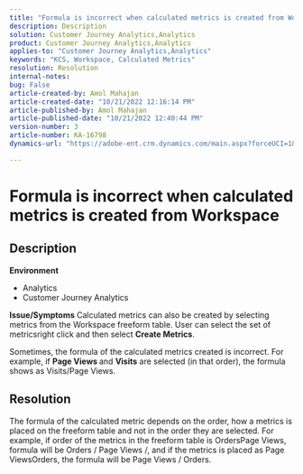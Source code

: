 ```yaml
---
title: "Formula is incorrect when calculated metrics is created from Workspace"
description: Description
solution: Customer Journey Analytics,Analytics
product: Customer Journey Analytics,Analytics
applies-to: "Customer Journey Analytics,Analytics"
keywords: "KCS, Workspace, Calculated Metrics"
resolution: Resolution
internal-notes: 
bug: False
article-created-by: Amol Mahajan
article-created-date: "10/21/2022 12:16:14 PM"
article-published-by: Amol Mahajan
article-published-date: "10/21/2022 12:40:44 PM"
version-number: 3
article-number: KA-16798
dynamics-url: "https://adobe-ent.crm.dynamics.com/main.aspx?forceUCI=1&pagetype=entityrecord&etn=knowledgearticle&id=91d2a522-3a51-ed11-bba2-0022480869de"

---
```

# Formula is incorrect when calculated metrics is created from Workspace

## Description

<b>Environment</b>
- Analytics
- Customer Journey Analytics

<b>Issue/Symptoms</b>
Calculated metrics can also be created by selecting metrics from the Workspace freeform table. User can select the set of metricsright click and then select <b>Create Metrics</b>.

Sometimes, the formula of the calculated metrics created is incorrect. For example, if <b>Page Views </b>and <b>Visits</b> are selected (in that order), the formula shows as Visits/Page Views.


## Resolution


The formula of the calculated metric depends on the order, how a metrics is placed on the freeform table and not in the order they are selected. For example, if order of the metrics in the freeform table is OrdersPage Views, formula will be Orders / Page Views /, and if the metrics is placed as Page ViewsOrders, the formula will be Page Views / Orders.
